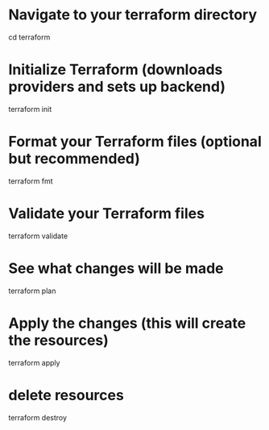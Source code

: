 # Navigate to your terraform directory
cd terraform

# Initialize Terraform (downloads providers and sets up backend)
terraform init

# Format your Terraform files (optional but recommended)
terraform fmt

# Validate your Terraform files
terraform validate

# See what changes will be made
terraform plan

# Apply the changes (this will create the resources)
terraform apply

# delete resources
terraform destroy